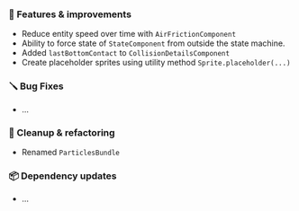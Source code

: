 ### 🚀 Features & improvements

- Reduce entity speed over time with `AirFrictionComponent`
- Ability to force state of `StateComponent` from outside the state machine.
- Added `lastBottomContact` to `CollisionDetailsComponent`
- Create placeholder sprites using utility method `Sprite.placeholder(...)`

### 🪛 Bug Fixes

- ...

### 🧽 Cleanup & refactoring

- Renamed `ParticlesBundle`

### 📦 Dependency updates

- ...